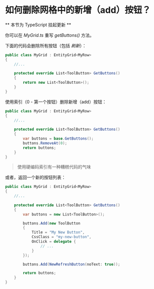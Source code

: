 # 如何删除网格中的新增（add）按钮？

** 本节为 TypeScript 挂起更新 **

你可以在 *MyGrid.ts* 重写 *getButtons()* 方法。

下面的代码会删除所有按钮（包括 *刷新*）：

```cs
public class MyGrid : EntityGrid<MyRow>
{
    //...
    
    protected override List<ToolButton> GetButtons()
    {
        return new List<ToolButton>();
    }
}
```

使用索引（0 - 第一个按钮）删除新增（add）按钮：

```cs
public class MyGrid : EntityGrid<MyRow>
{
    //...
    
    protected override List<ToolButton> GetButtons()
    {
        var buttons = base.GetButtons();
        buttons.RemoveAt(0);
        return buttons;
    }
}
```

> 使用硬编码索引有一种糟糕代码的气味 

或者，返回一个新的按钮列表：

```cs
public class MyGrid : EntityGrid<MyRow>
{
    //...
    
    protected override List<ToolButton> GetButtons()
    {
        var buttons = new List<ToolButton>();

        buttons.Add(new ToolButton
        {
            Title = "My New Button",
            CssClass = "my-new-button",
            OnClick = delegate {
                // ...
            }
        });

        buttons.Add(NewRefreshButton(noText: true));

        return buttons;
    }
}
```